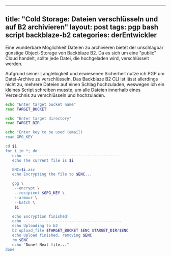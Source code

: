 
---
title: "Cold Storage: Dateien verschlüsseln und auf B2 archivieren"
layout: post
tags: pgp bash script backblaze-b2
categories: derEntwickler
---

Eine wunderbare Möglichkeit Dateien zu archivieren bietet der unschlagbar günstige Object-Storage von Backblaze B2. Da es sich um eine "public" Cloud handelt,
sollte jede Datei, die hochgeladen wird, verschlüsselt werden.

Aufgrund seiner Langlebigkeit und erwiesenen Sicherheit nutze ich PGP um Datei-Archive zu verschlüsseln. Das Backblaze B2 CLI ist lässt allerdings nicht zu, mehrere Dateien auf einen Schlag hochzuladen, weswegen ich ein kleines Script schreiben musste, um alle Dateien innerhalb eines Verzeichnis zu verschlüsseln und hochzuladen.


```bash
echo "Enter target bucket name"
read TARGET_BUCKET

echo "Enter target directory"
read TARGET_DIR

echo "Enter key to be used (email)
read GPG_KEY

cd $1
for i in *; do
   echo ------------------------------------------
   echo The current file is $i

   ENC=$i.asc
   echo Encrypting the file to $ENC...

   gpg \
    --encrypt \
    --recipient $GPG_KEY \
    --armour \
    --batch \
    $i

   echo Encryption finished!
   echo -------------------------------------------
   echo Uploading to b2
   b2 upload_file $TARGET_BUCKET $ENC $TARGET_DIR/$ENC
   echo Upload finished, removing $ENC
   rm $ENC
   echo "Done! Next file..."
done
```